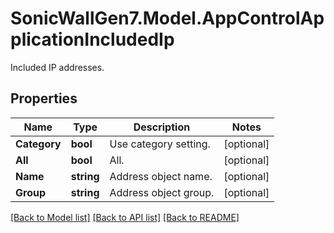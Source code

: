 # SonicWallGen7.Model.AppControlApplicationIncludedIp
Included IP addresses.

## Properties

Name | Type | Description | Notes
------------ | ------------- | ------------- | -------------
**Category** | **bool** | Use category setting. | [optional] 
**All** | **bool** | All. | [optional] 
**Name** | **string** | Address object name. | [optional] 
**Group** | **string** | Address object group. | [optional] 

[[Back to Model list]](../README.md#documentation-for-models) [[Back to API list]](../README.md#documentation-for-api-endpoints) [[Back to README]](../README.md)

